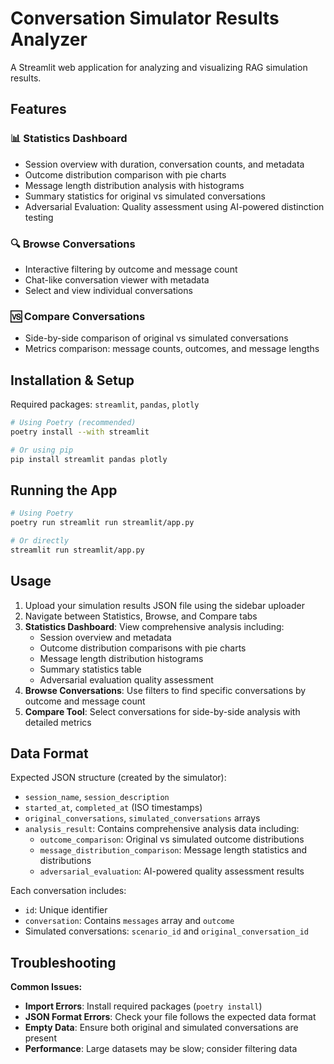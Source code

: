 # Conversation Simulator Results Analyzer

A Streamlit web application for analyzing and visualizing RAG simulation results.

## Features

### 📊 Statistics Dashboard
- Session overview with duration, conversation counts, and metadata
- Outcome distribution comparison with pie charts
- Message length distribution analysis with histograms
- Summary statistics for original vs simulated conversations
- Adversarial Evaluation: Quality assessment using AI-powered distinction testing

### 🔍 Browse Conversations
- Interactive filtering by outcome and message count
- Chat-like conversation viewer with metadata
- Select and view individual conversations

### 🆚 Compare Conversations
- Side-by-side comparison of original vs simulated conversations
- Metrics comparison: message counts, outcomes, and message lengths

## Installation & Setup

Required packages: `streamlit`, `pandas`, `plotly`

```bash
# Using Poetry (recommended)
poetry install --with streamlit

# Or using pip
pip install streamlit pandas plotly
```

## Running the App

```bash
# Using Poetry
poetry run streamlit run streamlit/app.py

# Or directly
streamlit run streamlit/app.py
```

## Usage

1. Upload your simulation results JSON file using the sidebar uploader
2. Navigate between Statistics, Browse, and Compare tabs
3. **Statistics Dashboard**: View comprehensive analysis including:
   - Session overview and metadata
   - Outcome distribution comparisons with pie charts
   - Message length distribution histograms
   - Summary statistics table
   - Adversarial evaluation quality assessment
4. **Browse Conversations**: Use filters to find specific conversations by outcome and message count
5. **Compare Tool**: Select conversations for side-by-side analysis with detailed metrics

## Data Format

Expected JSON structure (created by the simulator):
- `session_name`, `session_description`
- `started_at`, `completed_at` (ISO timestamps)
- `original_conversations`, `simulated_conversations` arrays
- `analysis_result`: Contains comprehensive analysis data including:
  - `outcome_comparison`: Original vs simulated outcome distributions
  - `message_distribution_comparison`: Message length statistics and distributions
  - `adversarial_evaluation`: AI-powered quality assessment results

Each conversation includes:
- `id`: Unique identifier
- `conversation`: Contains `messages` array and `outcome`
- Simulated conversations: `scenario_id` and `original_conversation_id`

## Troubleshooting

**Common Issues:**
- **Import Errors**: Install required packages (`poetry install`)
- **JSON Format Errors**: Check your file follows the expected data format
- **Empty Data**: Ensure both original and simulated conversations are present
- **Performance**: Large datasets may be slow; consider filtering data
